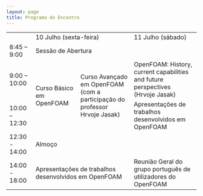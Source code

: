 ```yaml
---
layout: page
title: Programa do Encontro
---
```


<table>
    <tbody>
    <tr>
        <td></td>
        <td colspan="2">10 Julho (sexta-feira)</td>
        <td>11 Julho (sábado)</td>
    </tr>
    <tr>
        <td>8:45 – 9:00</td>
        <td colspan="2">Sessão de Abertura</td>
        <td></td>
    </tr>
    <tr>
        <td>9:00 – 10:00</td>
        <td rowspan="2">Curso Básico em OpenFOAM</td>
        <td rowspan="2">Curso Avançado em OpenFOAM <br> (com a participação do professor Hrvoje Jasak)</td>
        <td>OpenFOAM: History, current capabilities and future perspectives<br>(Hrvoje Jasak)</td>
    </tr>
    <tr>
        <td>10:00 – 12:30</td>
        <td>Apresentações de trabalhos desenvolvidos em OpenFOAM</td>
    </tr>
    <tr>
        <td>12:30 - 14:00</td>
        <td colspan="3">Almoço</td>
    </tr>
    <tr>
        <td>14:00 - 18:00</td>
        <td colspan="2">Apresentações de trabalhos desenvolvidos em OpenFOAM</td>
        <td>Reunião Geral do grupo português de utilizadores do OpenFOAM</td>
    </tr>
    </tbody>
</table>
